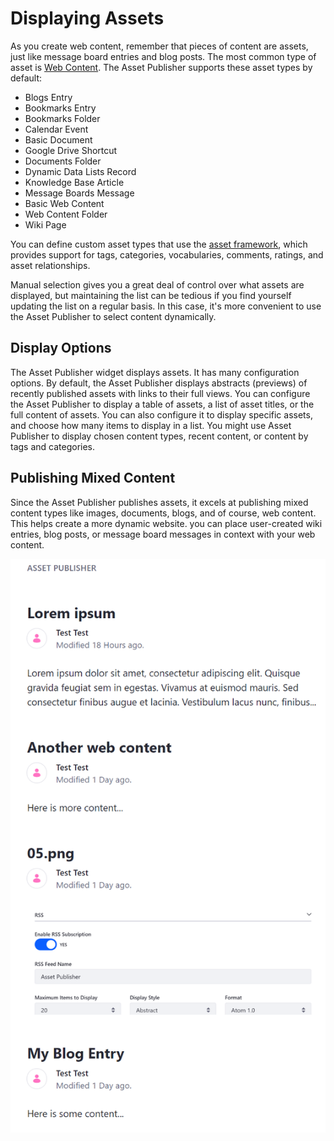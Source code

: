 # Displaying Assets

As you create web content, remember that pieces of content are assets, just like message board entries and blog posts. The most common type of asset is [Web Content](TODO:creating-web-content).
The Asset Publisher supports these asset types by default:

* Blogs Entry
* Bookmarks Entry
* Bookmarks Folder
* Calendar Event
* Basic Document
* Google Drive Shortcut
* Documents Folder
* Dynamic Data Lists Record
* Knowledge Base Article
* Message Boards Message
* Basic Web Content
* Web Content Folder
* Wiki Page

You can define custom asset types that use the [asset framework](TODO), which provides support for tags, categories, vocabularies, comments, ratings, and asset relationships.

Manual selection gives you a great deal of control over what assets are displayed, but maintaining the list can be tedious if you find yourself updating the list on a regular basis. In this case, it's more convenient to use the Asset Publisher to select content dynamically.

## Display Options

The Asset Publisher widget displays assets. It has many configuration options. By default, the Asset Publisher displays abstracts (previews) of recently published assets with links to their full views. You can configure the Asset Publisher to display a table of assets, a list of asset titles, or the full content of assets. You can also configure it to display specific assets, and choose how many items to display in a list. You might use Asset Publisher to display chosen content types, recent content, or content by tags and categories. 

## Publishing Mixed Content

Since the Asset Publisher publishes assets, it excels at publishing mixed content types like images, documents, blogs, and of course, web content. This helps create a more dynamic website. you can place user-created wiki entries, blog posts, or message board messages in context with your web content.

![You can publish mixed content types with the Asset Publisher.](./displaying-assets-intro/images/01.png)